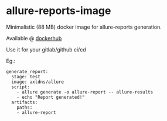 # allure-reports-image
Minimalistic (88 MB) docker image for allure-reports generation. 

Available @ [dockerhub](https://hub.docker.com/r/axldns/allure)

Use it for your gitlab/github ci/cd 

Eg.:
```
generate_report:
  stage: test
  image: axldns/allure
  script:
    - allure generate -o allure-report -- allure-results
    - echo "Report generated!"
  artifacts:
    paths:
    - allure-report
```
